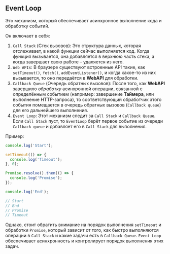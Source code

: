 ## Event Loop
Это механизм, который обеспечивает асинхронное выполнение кода и обработку событий.

Он включает в себя:
1. `Call Stack` (Стек вызовов): Это структура данных, которая отслеживает, в какой функции сейчас выполняется код. Когда функция 
   вызывается, она добавляется в верхнюю часть стека, а когда завершает свою работе – удаляется из него.
2. `Web APIs`: В браузере существуют встроенные API такие, как `setTimeout()`, `fetch()`, `addEventListener()`, и когда какое-то из них 
   вызывается, то оно передаётся в **WebAPI** для обработки.
3. `Callback Queue` (Очередь обратных вызовов): После того, как **WebAPI** завершило _обработку_ асинхронной операции, связанной с 
   определённым событием (например: завершение **Таймера**, или выполнение HTTP-запроса), то соответствующий обработчик этого события 
   помещается в очередь обратных вызовов (`Callback queue`) для его дальнейшего выполнения.  
4. `Event Loop`: Этот механизм следит за `Call Stack` и `Callback Queue`. Если `Call Stack` пуст, то `EventLoop` берёт первое событие из 
   очереди `Callback queue` и добавляет его в `Call Stack` для выполнения.

Пример:  
```js
console.log('Start');

setTimeout(() => {
  console.log('Timeout');
}, 0);

Promise.resolve().then(() => {
  console.log('Promise');
});

console.log('End');

// Start
// End
// Promise
// Timeout
```
Однако, стоит обратить внимание на порядок выполнения `setTimeout` и обработки `Promise`, который зависит от того, как быстро выполняются 
операции в `Call Stack` и какие задачи есть в `Callback Queue`. `Event Loop` обеспечивает асинхронность и контролирует порядок 
выполнения этих задач.
